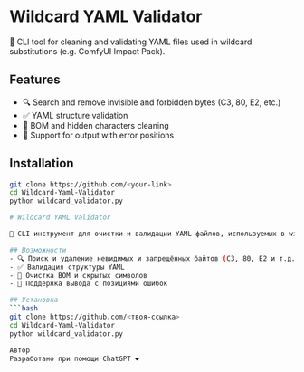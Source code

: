# Wildcard YAML Validator

🧹 CLI tool for cleaning and validating YAML files used in wildcard substitutions (e.g. ComfyUI Impact Pack).

## Features
- 🔍 Search and remove invisible and forbidden bytes (C3, 80, E2, etc.)
- ✅ YAML structure validation
- 🧽 BOM and hidden characters cleaning
- 💬 Support for output with error positions

## Installation
```bash
git clone https://github.com/<your-link>
cd Wildcard-Yaml-Validator
python wildcard_validator.py

# Wildcard YAML Validator

🧹 CLI-инструмент для очистки и валидации YAML-файлов, используемых в wildcard-подстановках (например, ComfyUI Impact Pack).

## Возможности
- 🔍 Поиск и удаление невидимых и запрещённых байтов (C3, 80, E2 и т.д.)
- ✅ Валидация структуры YAML
- 🧽 Очистка BOM и скрытых символов
- 💬 Поддержка вывода с позициями ошибок

## Установка
```bash
git clone https://github.com/<твоя-ссылка>
cd Wildcard-Yaml-Validator
python wildcard_validator.py

Автор
Разработано при помощи ChatGPT ❤️
